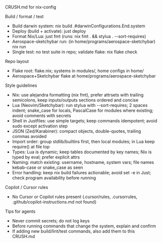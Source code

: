 CRUSH.md for nix-config

Build / format / test
- Build darwin system: nix build .#darwinConfigurations.End.system
- Deploy (build + activate): just deploy
- Format Nix/Lua: just fmt (runs: nix fmt . && stylua . --sort-requires)
- Aerospace-sketchybar run: (in home/programs/aerospace-sketchybar) nix run
- Single test: no test suite in repo; validate flake: nix flake check

Repo layout
- Flake root: flake.nix; systems in modules/, home configs in home/
- Aerospace+Sketchybar flake at home/programs/aerospace-sketchybar

Style guidelines
- Nix: use alejandra formatting (nix fmt), prefer attrsets with trailing semicolons, keep inputs/outputs sections ordered and concise
- Lua (Neovim/Sketchybar): run stylua with --sort-requires; 2 spaces indent; snake_case for locals, PascalCase for modules where existing; avoid comments with secrets
- Shell in Justfiles: use simple targets; keep commands idempotent; avoid sudo except activation step
- JSON (Zed/Karabiner): compact objects, double-quotes, trailing commas avoided
- Import order: group stdlib/builtins first, then local modules; in Lua keep require() at file top
- Types: Lua is dynamic; keep tables documented by key names; Nix is typed by eval; prefer explicit attrs
- Naming: match existing: username, hostname, system vars; file names kebab-case or snake_case as seen
- Error handling: keep nix build failures actionable; avoid set -e in Just; check program availability before running

Copilot / Cursor rules
- No Cursor or Copilot rules present (.cursor/rules, .cursorrules, .github/copilot-instructions.md not found)

Tips for agents
- Never commit secrets; do not log keys
- Before running commands that change the system, explain and confirm
- If adding new build/lint/test commands, also add them to this CRUSH.md